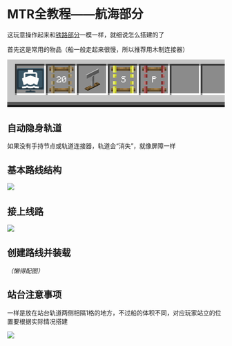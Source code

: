 # MTR全教程——航海部分

这玩意操作起来和[铁路部分](/article/mtr)一模一样，就细说怎么搭建的了

首先这是常用的物品（船一般走起来很慢，所以推荐用木制连接器）

![](/others/MTR/船/准备材料.png)

## 自动隐身轨道

如果没有手持节点或轨道连接器，轨道会“消失”，就像屏障一样

## 基本路线结构

![](/others/MTR/船/基本路线.png)


## 接上线路

![](/others/MTR/船/接上线路.png)

## 创建路线并装载

*（懒得配图）*

## 站台注意事项

一样是放在站台轨道两侧相隔1格的地方，不过船的体积不同，对应玩家站立的位置要根据实际情况搭建

![](/others/MTR/船/站台.png)